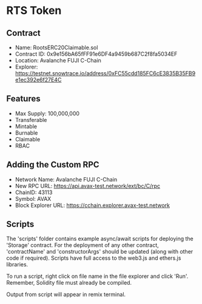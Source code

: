 # RTS Token

## Contract
- Name: RootsERC20Claimable.sol
- Contract ID: 0x9e156bA65fFF91e6DF4a9459b687C2f8fa5034EF
- Location: Avalanche FUJI C-Chain
- Explorer: https://testnet.snowtrace.io/address/0xFC55cdd185FC6cE3835B35FB9e1ec392e6f27E4C

## Features
- Max Supply: 100,000,000
- Transferable
- Mintable
- Burnable
- Claimable
- RBAC


## Adding the Custom RPC
- Network Name: Avalanche FUJI C-Chain
- New RPC URL: https://api.avax-test.network/ext/bc/C/rpc
- ChainID: 43113
- Symbol: AVAX
- Block Explorer URL: https://cchain.explorer.avax-test.network


## Scripts
The 'scripts' folder contains example async/await scripts for deploying the 'Storage' contract.
For the deployment of any other contract, 'contractName' and 'constructorArgs' should be updated (along with other code if required). 
Scripts have full access to the web3.js and ethers.js libraries.

To run a script, right click on file name in the file explorer and click 'Run'. Remember, Solidity file must already be compiled.

Output from script will appear in remix terminal.
